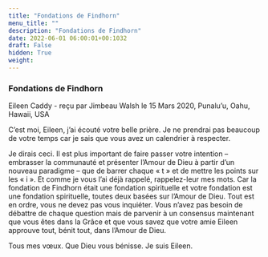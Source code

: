 ```yaml
---
title: "Fondations de Findhorn"
menu_title: ""
description: "Fondations de Findhorn"
date: 2022-06-01 06:00:01+00:1032
draft: False
hidden: True
weight:
---
```

### Fondations de Findhorn

Eileen Caddy - reçu par Jimbeau Walsh le 15 Mars 2020, Punalu’u, Oahu, Hawaii, USA

C’est moi, Eileen, j’ai écouté votre belle prière. Je ne prendrai pas beaucoup de votre temps car je sais que vous avez un calendrier à respecter.

Je dirais ceci. Il est plus important de faire passer votre intention – embrasser la communauté et présenter l’Amour de Dieu à partir d’un nouveau paradigme – que de barrer chaque « t » et de mettre les points sur les « i ». Et comme je vous l’ai déjà rappelé, rappelez-leur mes mots. Car la fondation de Findhorn était une fondation spirituelle et votre fondation est une fondation spirituelle, toutes deux basées sur l’Amour de Dieu. Tout est en ordre, vous ne devez pas vous inquiéter. Vous n’avez pas besoin de débattre de chaque question mais de parvenir à un consensus maintenant que vous êtes dans la Grâce et que vous savez que votre amie Eileen approuve tout, bénit tout, dans l’Amour de Dieu.

Tous mes vœux. Que Dieu vous bénisse. Je suis Eileen.




